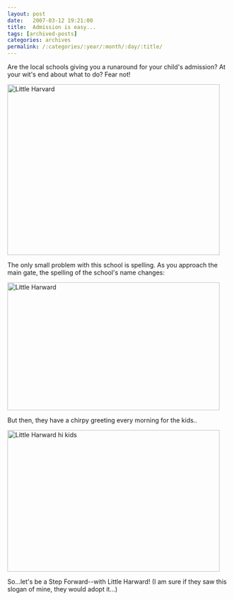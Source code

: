 ```yaml
---
layout: post
date:	2007-03-12 19:21:00
title:  Admission is easy...
tags: [archived-posts]
categories: archives
permalink: /:categories/:year/:month/:day/:title/
---
```

Are the local schools giving you a runaround for your child's admission? At your wit's end about what to do? Fear not!


<a href="http://www.flickr.com/photos/35949311@N00/418766846/" title="Photo Sharing"><img src="http://farm1.static.flickr.com/171/418766846_997af4b956.jpg" width="480" height="386" alt="Little Harvard" /></a>

The only small problem with this school is spelling. As you approach the main gate, the spelling of the school's name changes:

<a href="http://www.flickr.com/photos/35949311@N00/418766507/" title="Photo Sharing"><img src="http://farm1.static.flickr.com/185/418766507_3a5d3d387e.jpg" width="480" height="289" alt="Little Harward" /></a>

But then, they have a chirpy greeting every morning for the kids..

<a href="http://www.flickr.com/photos/35949311@N00/418846926/" title="Photo Sharing"><img src="http://farm1.static.flickr.com/155/418846926_b26e1f75d7.jpg" width="480" height="320" alt="Little Harward hi kids" /></a>

So...let's be a Step Forward--with Little Harward! (I am sure if they saw this slogan of mine, they would adopt it...)
